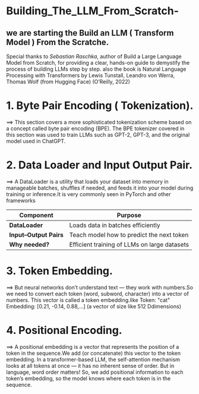 # Building_The_LLM_From_Scratch-

## we are starting the Build an LLM ( Transform Model ) From the Scratche. 

Special thanks to *Sebastian Raschka*, author of Build a Large Language Model from Scratch, for providing a clear, hands-on guide to demystify the process of building LLMs step by step.
also the book is Natural Language Processing with Transformers by Lewis Tunstall, Leandro von Werra, Thomas Wolf (from Hugging Face) (O’Reilly, 2022)

# 1. Byte Pair Encoding ( Tokenization).
==> This section covers a more sophisticated tokenization scheme based on a concept called byte pair encoding (BPE). The BPE tokenizer covered in this section was used to train LLMs such as GPT-2, GPT-3, and the original model used in ChatGPT.

# 2. Data Loader and Input Output Pair.
==> A DataLoader is a utility that loads your dataset into memory in manageable batches, shuffles if needed, and feeds it into your model during training or inference.It is very commonly seen in     PyTorch and other frameworks

| Component              | Purpose                                      |
| ---------------------- | -------------------------------------------- |
| **DataLoader**         | Loads data in batches efficiently            |
| **Input–Output Pairs** | Teach model how to predict the next token    |
| **Why needed?**        | Efficient training of LLMs on large datasets |


# 3. Token Embedding.
==> But neural networks don’t understand text — they work with numbers.So we need to convert each token (word, subword, character) into a vector of numbers. This vector is called a token embedding.like 
Token: "cat"
Embedding: [0.21, -0.14, 0.88,…] (a vector of size like 512 Ddimensions)

# 4. Positional Encoding.
==> A positional embedding is a vector that represents the position of a token in the sequence.We add (or concatenate) this vector to the token embedding.
In a transformer-based LLM, the self-attention mechanism looks at all tokens at once — it has no inherent sense of order.
But in language, word order matters!
So, we add positional information to each token’s embedding, so the model knows where each token is in the sequence.
